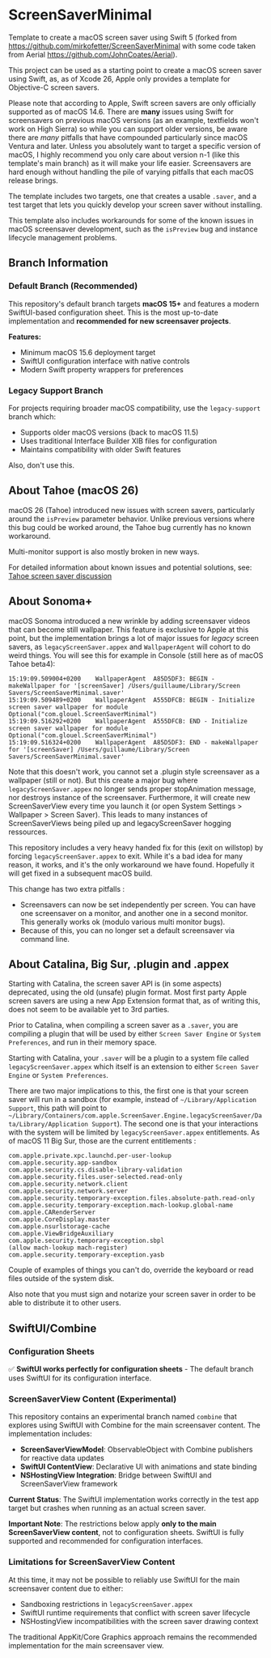 # ScreenSaverMinimal

Template to create a macOS screen saver using Swift 5 (forked from https://github.com/mirkofetter/ScreenSaverMinimal with some code taken from Aerial https://github.com/JohnCoates/Aerial).

This project can be used as a starting point to create a macOS screen saver using Swift, as, as of Xcode 26, Apple only provides a template for Objective-C screen savers. 

Please note that according to Apple, Swift screen savers are only officially supported as of macOS 14.6. There are **many** issues using Swift for screensavers on previous macOS versions (as an example, textfields won't work on High Sierra) so while you can support older versions, be aware there are *many* pitfalls that have compounded particularly since macOS Ventura and later. Unless you absolutely want to target a specific version of macOS, I highly recommend you only care about version n-1 (like this template's main branch) as it will make your life easier. Screensavers are hard enough without handling the pile of varying pitfalls that each macOS release brings.

The template includes two targets, one that creates a usable `.saver`, and a test target that lets you quickly develop your screen saver without installing. 

This template also includes workarounds for some of the known issues in macOS screensaver development, such as the `isPreview` bug and instance lifecycle management problems.

## Branch Information

### Default Branch (Recommended)
This repository's default branch targets **macOS 15+** and features a modern SwiftUI-based configuration sheet. This is the most up-to-date implementation and **recommended for new screensaver projects**.

**Features:**
- Minimum macOS 15.6 deployment target
- SwiftUI configuration interface with native controls
- Modern Swift property wrappers for preferences

### Legacy Support Branch
For projects requiring broader macOS compatibility, use the `legacy-support` branch which:
- Supports older macOS versions (back to macOS 11.5)
- Uses traditional Interface Builder XIB files for configuration
- Maintains compatibility with older Swift features

Also, don't use this. 

## About Tahoe (macOS 26)

macOS 26 (Tahoe) introduced new issues with screen savers, particularly around the `isPreview` parameter behavior. Unlike previous versions where this bug could be worked around, the Tahoe bug currently has no known workaround.

Multi-monitor support is also mostly broken in new ways. 

For detailed information about known issues and potential solutions, see: [Tahoe screen saver discussion](https://github.com/JohnCoates/Aerial/issues/1396#issuecomment-3110063589)

## About Sonoma+

macOS Sonoma introduced a new wrinkle by adding screensaver videos that can become still wallpaper. This feature is exclusive to Apple at this point, but the implementation brings a lot of major issues for *legacy* screen savers, as `legacyScreenSaver.appex` and `WallpaperAgent` will cohort to do weird things. You will see this for example in Console (still here as of macOS Tahoe beta4): 

```
15:19:09.509004+0200	WallpaperAgent	A85D5DF3: BEGIN - makeWallpaper for '[screenSaver] /Users/guillaume/Library/Screen Savers/ScreenSaverMinimal.saver'
15:19:09.509489+0200	WallpaperAgent	A555DFCB: BEGIN - Initialize screen saver wallpaper for module Optional("com.glouel.ScreenSaverMinimal")
15:19:09.516292+0200	WallpaperAgent	A555DFCB: END - Initialize screen saver wallpaper for module Optional("com.glouel.ScreenSaverMinimal")
15:19:09.516324+0200	WallpaperAgent	A85D5DF3: END - makeWallpaper for '[screenSaver] /Users/guillaume/Library/Screen Savers/ScreenSaverMinimal.saver' 
```

Note that this doesn't work, you cannot set a .plugin style screensaver as a wallpaper (still or not). But this create a major bug where `legacyScreenSaver.appex` no longer sends proper stopAnimation message, nor destroys instance of the screensaver. Furthermore, it will create new ScreenSaverView every time you launch it (or open System Settings > Wallpaper > Screen Saver). This leads to many instances of ScreenSaverViews being piled up and legacyScreenSaver hogging ressources.

This repository includes a very heavy handed fix for this (exit on willstop) by forcing `legacyScreenSaver.appex` to exit. While it's a bad idea for many reason, it works, and it's the only workaround we have found. Hopefully it will get fixed in a subsequent macOS build. 

This change has two extra pitfalls : 
- Screensavers can now be set independently per screen. You can have one screensaver on a monitor, and another one in a second monitor. This generally works ok (modulo various multi monitor bugs). 
- Because of this, you can no longer set a default screensaver via command line. 

## About Catalina, Big Sur, .plugin and .appex

Starting with Catalina, the screen saver API is (in some aspects) deprecated, using the old (unsafe) plugin format. Most first party Apple screen savers are using a new App Extension format that, as of writing this, does not seem to be available yet to 3rd parties. 

Prior to Catalina, when compiling a screen saver as a `.saver`, you are compiling a plugin that will be used by either `Screen Saver Engine` or `System Preferences`, and run in their memory space. 

Starting with Catalina, your `.saver` will be a plugin to a system file called `legacyScreenSaver.appex` which itself is an extension to either `Screen Saver Engine` or `System Preferences`. 

There are two major implications to this, the first one is that your screen saver will run in a sandbox (for example, instead of `~/Library/Application Support`, this path will point to `~/Library/Containers/com.apple.ScreenSaver.Engine.legacyScreenSaver/Data/Library/Application Support`). The second one is that your interactions with the system will be limited by `legacyScreenSaver.appex` entitlements. As of macOS 11 Big Sur, those are the current entitlements : 

```
com.apple.private.xpc.launchd.per-user-lookup
com.apple.security.app-sandbox
com.apple.security.cs.disable-library-validation
com.apple.security.files.user-selected.read-only
com.apple.security.network.client
com.apple.security.network.server
com.apple.security.temporary-exception.files.absolute-path.read-only
com.apple.security.temporary-exception.mach-lookup.global-name
com.apple.CARenderServer
com.apple.CoreDisplay.master
com.apple.nsurlstorage-cache
com.apple.ViewBridgeAuxiliary
com.apple.security.temporary-exception.sbpl
(allow mach-lookup mach-register)
com.apple.security.temporary-exception.yasb
```

Couple of examples of things you can't do, override the keyboard or read files outside of the system disk. 

Also note that you must sign and notarize your screen saver in order to be able to distribute it to other users.

## SwiftUI/Combine

### Configuration Sheets
✅ **SwiftUI works perfectly for configuration sheets** - The default branch uses SwiftUI for its configuration interface.

### ScreenSaverView Content (Experimental)
This repository contains an experimental branch named `combine` that explores using SwiftUI with Combine for the main screensaver content. The implementation includes:

- **ScreenSaverViewModel**: ObservableObject with Combine publishers for reactive data updates
- **SwiftUI ContentView**: Declarative UI with animations and state binding
- **NSHostingView Integration**: Bridge between SwiftUI and ScreenSaverView framework

**Current Status**: The SwiftUI implementation works correctly in the test app target but crashes when running as an actual screen saver. 

**Important Note**: The restrictions below apply **only to the main ScreenSaverView content**, not to configuration sheets. SwiftUI is fully supported and recommended for configuration interfaces.

### Limitations for ScreenSaverView Content
At this time, it may not be possible to reliably use SwiftUI for the main screensaver content due to either:

- Sandboxing restrictions in `legacyScreenSaver.appex`
- SwiftUI runtime requirements that conflict with screen saver lifecycle
- NSHostingView incompatibilities with the screen saver drawing context

The traditional AppKit/Core Graphics approach remains the recommended implementation for the main screensaver view. 
